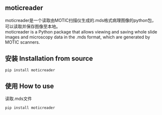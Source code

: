 moticreader 
---
moticreader是一个读取由MOTIC扫描仪生成的.mds格式病理图像的python包，可以读取并保存图像至本地。  
moticreader is a Python package that allows viewing and saving whole slide images and microscopy data in the .mds format, which are generated by MOTIC scanners.

安装 Installation from source
---

```{python}
pip install moticreader
```

使用 How to use
--
读取.mds文件
```{python}
pip install moticreader
```
